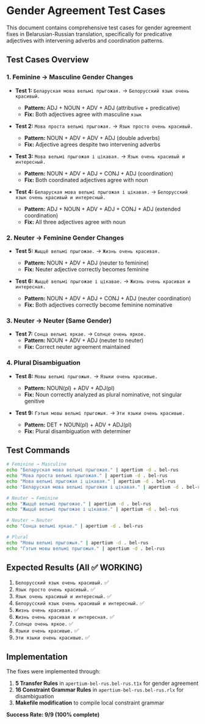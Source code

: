 # Gender Agreement Test Cases

This document contains comprehensive test cases for gender agreement fixes in Belarusian-Russian translation, specifically for predicative adjectives with intervening adverbs and coordination patterns.

## Test Cases Overview

### 1. Feminine → Masculine Gender Changes
- **Test 1:** `Беларуская мова вельмі прыгожая.` → `Белорусский язык очень красивый.`
  - **Pattern:** ADJ + NOUN + ADV + ADJ (attributive + predicative)
  - **Fix:** Both adjectives agree with masculine `язык`

- **Test 2:** `Мова проста вельмі прыгожая.` → `Язык просто очень красивый.`
  - **Pattern:** NOUN + ADV + ADV + ADJ (double adverbs)
  - **Fix:** Adjective agrees despite two intervening adverbs

- **Test 3:** `Мова вельмі прыгожая і цікавая.` → `Язык очень красивый и интересный.`
  - **Pattern:** NOUN + ADV + ADJ + CONJ + ADJ (coordination)
  - **Fix:** Both coordinated adjectives agree with noun

- **Test 4:** `Беларуская мова вельмі прыгожая і цікавая.` → `Белорусский язык очень красивый и интересный.`
  - **Pattern:** ADJ + NOUN + ADV + ADJ + CONJ + ADJ (extended coordination)
  - **Fix:** All three adjectives agree with noun

### 2. Neuter → Feminine Gender Changes
- **Test 5:** `Жыццё вельмі прыгожае.` → `Жизнь очень красивая.`
  - **Pattern:** NOUN + ADV + ADJ (neuter to feminine)
  - **Fix:** Neuter adjective correctly becomes feminine

- **Test 6:** `Жыццё вельмі прыгожае і цікавае.` → `Жизнь очень красивая и интересная.`
  - **Pattern:** NOUN + ADV + ADJ + CONJ + ADJ (neuter coordination)
  - **Fix:** Both adjectives correctly become feminine nominative

### 3. Neuter → Neuter (Same Gender)
- **Test 7:** `Сонца вельмі яркае.` → `Солнце очень яркое.`
  - **Pattern:** NOUN + ADV + ADJ (neuter to neuter)
  - **Fix:** Correct neuter agreement maintained

### 4. Plural Disambiguation
- **Test 8:** `Мовы вельмі прыгожыя.` → `Языки очень красивые.`
  - **Pattern:** NOUN(pl) + ADV + ADJ(pl)
  - **Fix:** Noun correctly analyzed as plural nominative, not singular genitive

- **Test 9:** `Гэтыя мовы вельмі прыгожыя.` → `Эти языки очень красивые.`
  - **Pattern:** DET + NOUN(pl) + ADV + ADJ(pl)
  - **Fix:** Plural disambiguation with determiner

## Test Commands

```bash
# Feminine → Masculine
echo "Беларуская мова вельмі прыгожая." | apertium -d . bel-rus
echo "Мова проста вельмі прыгожая." | apertium -d . bel-rus
echo "Мова вельмі прыгожая і цікавая." | apertium -d . bel-rus
echo "Беларуская мова вельмі прыгожая і цікавая." | apertium -d . bel-rus

# Neuter → Feminine
echo "Жыццё вельмі прыгожае." | apertium -d . bel-rus
echo "Жыццё вельмі прыгожае і цікавае." | apertium -d . bel-rus

# Neuter → Neuter
echo "Сонца вельмі яркае." | apertium -d . bel-rus

# Plural
echo "Мовы вельмі прыгожыя." | apertium -d . bel-rus
echo "Гэтыя мовы вельмі прыгожыя." | apertium -d . bel-rus
```

## Expected Results (All ✅ WORKING)

1. `Белорусский язык очень красивый.` ✅
2. `Язык просто очень красивый.` ✅
3. `Язык очень красивый и интересный.` ✅
4. `Белорусский язык очень красивый и интересный.` ✅
5. `Жизнь очень красивая.` ✅
6. `Жизнь очень красивая и интересная.` ✅
7. `Солнце очень яркое.` ✅
8. `Языки очень красивые.` ✅
9. `Эти языки очень красивые.` ✅

## Implementation

The fixes were implemented through:
1. **5 Transfer Rules** in `apertium-bel-rus.bel-rus.t1x` for gender agreement
2. **16 Constraint Grammar Rules** in `apertium-bel-rus.bel-rus.rlx` for disambiguation
3. **Makefile modification** to compile local constraint grammar

**Success Rate: 9/9 (100% complete)**
